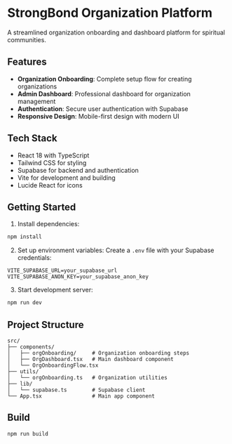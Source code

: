 # StrongBond Organization Platform

A streamlined organization onboarding and dashboard platform for spiritual communities.

## Features

- **Organization Onboarding**: Complete setup flow for creating organizations
- **Admin Dashboard**: Professional dashboard for organization management
- **Authentication**: Secure user authentication with Supabase
- **Responsive Design**: Mobile-first design with modern UI

## Tech Stack

- React 18 with TypeScript
- Tailwind CSS for styling
- Supabase for backend and authentication
- Vite for development and building
- Lucide React for icons

## Getting Started

1. Install dependencies:
```bash
npm install
```

2. Set up environment variables:
Create a `.env` file with your Supabase credentials:
```
VITE_SUPABASE_URL=your_supabase_url
VITE_SUPABASE_ANON_KEY=your_supabase_anon_key
```

3. Start development server:
```bash
npm run dev
```

## Project Structure

```
src/
├── components/
│   ├── orgOnboarding/     # Organization onboarding steps
│   ├── OrgDashboard.tsx   # Main dashboard component
│   └── OrgOnboardingFlow.tsx
├── utils/
│   └── orgOnboarding.ts   # Organization utilities
├── lib/
│   └── supabase.ts        # Supabase client
└── App.tsx                # Main app component
```

## Build

```bash
npm run build
```